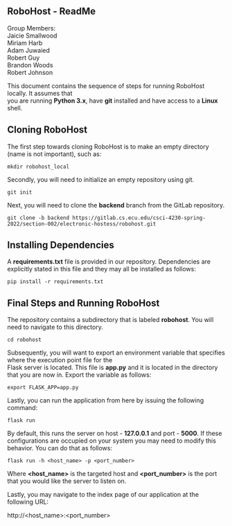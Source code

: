 ## RoboHost - ReadMe

Group Members:         
Jaicie Smallwood  
Miriam Harb  
Adam Juwaied  
Robert Guy  
Brandon Woods  
Robert Johnson  

This document contains the sequence of steps for running RoboHost locally. It assumes that  
you are running **Python 3.x**, have **git** installed and have access to a **Linux** shell.

## Cloning RoboHost

The first step towards cloning RoboHost is to make an empty directory (name is not important), such as:

```
mkdir robohost_local
```

Secondly, you will need to initialize an empty repository using git.

```
git init
```

Next, you will need to clone the **backend** branch from the GitLab repository.

```
git clone -b backend https://gitlab.cs.ecu.edu/csci-4230-spring-2022/section-002/electronic-hostess/robohost.git
```

## Installing Dependencies

A **requirements.txt** file is provided in our repository. Dependencies are explicitly stated in this file and they
may all be installed as follows:

```
pip install -r requirements.txt
```

## Final Steps and Running RoboHost

The repository contains a subdirectory that is labeled **robohost**. You will need to navigate to this directory.

```
cd robohost
```

Subsequently, you will want to export an environment variable that specifies where the execution point file for the  
Flask server is located. This file is **app.py** and it is located in the directory that you are now in. Export the
variable as follows:

```
export FLASK_APP=app.py
```

Lastly, you can run the application from here by issuing the following command:

```
flask run
```

By default, this runs the server on host - **127.0.0.1** and port - **5000**. If these configurations
are occupied on your system you may need to modify this behavior. You can do that as follows:

```
flask run -h <host_name> -p <port_number>
```

Where **<host_name>** is the targeted host and **<port_number>** is the port that you would like the server
to listen on.

Lastly, you may navigate to the index page of our application at the following URL:  

http://<host_name>:<port_number>  
